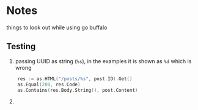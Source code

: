 # Notes
things to look out while using go buffalo

## Testing
1. passing UUID as string (`%s`), in the examples it is shown as `%d` which is wrong

```go
	res := as.HTML("/posts/%s", post.ID).Get()
	as.Equal(200, res.Code)
	as.Contains(res.Body.String(), post.Content)
```

2. 